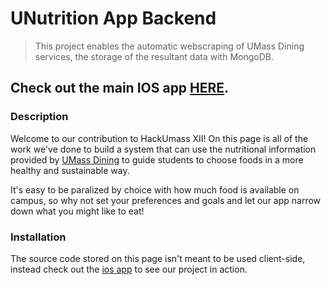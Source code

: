 # UNutrition App Backend

> This project enables the automatic webscraping of UMass Dining services, the storage of the resultant data with MongoDB.
## Check out the main IOS app [HERE](https://github.com/natepl/hackUMassApp).

### Description
Welcome to our contribution to HackUmass XII! On this page is all of the work we've done to build a system that can use the nutritional information provided by [UMass Dining](https://umassdining.com/locations-menus) to guide students to choose foods in a more healthy and sustainable way. 

It's easy to be paralized by choice with how much food is available on campus, so why not set your preferences and goals and let our app narrow down what you might like to eat!




### Installation
The source code stored on this page isn't meant to be used client-side, instead check out the [ios app](https://github.com/natepl/hackUMassApp) to see our project in action.  


